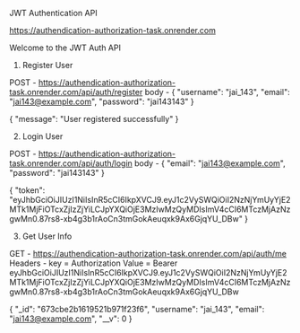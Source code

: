 JWT Authentication API 

https://authendication-authorization-task.onrender.com

Welcome to the JWT Auth API

1. Register User
   
POST - https://authendication-authorization-task.onrender.com/api/auth/register
body - {
  "username": "jai_143",
  "email": "jai143@example.com",
  "password": "jai143143"
}

{
    "message": "User registered successfully"
}

2. Login User
   
POST - https://authendication-authorization-task.onrender.com/api/auth/login
body - {
  "email": "jai143@example.com",
  "password": "jai143143"
}

{
    "token": "eyJhbGciOiJIUzI1NiIsInR5cCI6IkpXVCJ9.eyJ1c2VySWQiOiI2NzNjYmUyYjE2MTk1MjFiOTcxZjIzZjYiLCJpYXQiOjE3MzIwMzQyMDIsImV4cCI6MTczMjAzNzgwMn0.87rs8-xb4g3b1rAoCn3tmGokAeuqxk9Ax6GjqYU_DBw"
}

3. Get User Info
   
GET - https://authendication-authorization-task.onrender.com/api/auth/me
Headers - 
key = Authorization Value = Bearer eyJhbGciOiJIUzI1NiIsInR5cCI6IkpXVCJ9.eyJ1c2VySWQiOiI2NzNjYmUyYjE2MTk1MjFiOTcxZjIzZjYiLCJpYXQiOjE3MzIwMzQyMDIsImV4cCI6MTczMjAzNzgwMn0.87rs8-xb4g3b1rAoCn3tmGokAeuqxk9Ax6GjqYU_DBw

{
    "_id": "673cbe2b1619521b971f23f6",
    "username": "jai_143",
    "email": "jai143@example.com",
    "__v": 0
}
